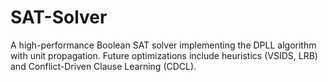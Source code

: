 # SAT-Solver
A high-performance Boolean SAT solver implementing the DPLL algorithm with unit propagation. Future optimizations include heuristics (VSIDS, LRB) and Conflict-Driven Clause Learning (CDCL).

